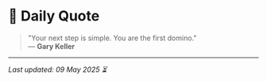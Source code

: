 # 📜 Daily Quote

> "Your next step is simple. You are the first domino."  
> — **Gary Keller**

---

_Last updated: 09 May 2025 ⏳_
